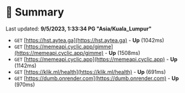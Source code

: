 # 📖 Summary
Last updated: **9/5/2023, 1:33:34 PG "Asia/Kuala_Lumpur"**

- `GET` [https://hst.aytea.ga](https://hst.aytea.ga) - **Up** (1042ms)
- `GET` [https://memeapi.cyclic.app/gimme](https://memeapi.cyclic.app/gimme) - **Up** (1508ms)
- `GET` [https://memeapi.cyclic.app](https://memeapi.cyclic.app) - **Up** (1142ms)
- `GET` [https://klik.ml/health](https://klik.ml/health) - **Up** (691ms)
- `GET` [https://dumb.onrender.com](https://dumb.onrender.com) - **Up** (970ms)
